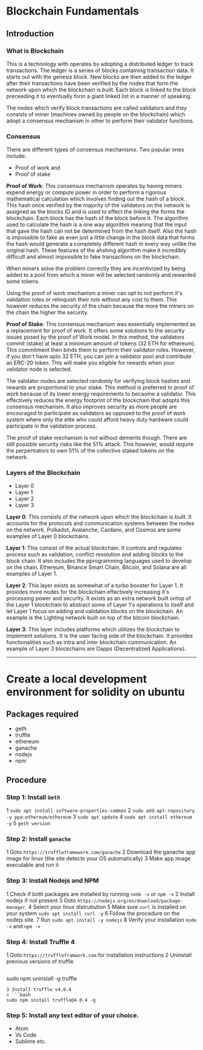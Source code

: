 # Blockchain Fundamentals

## Introduction
### What is Blockchain

This is a technology with operates by adopting a distributed ledger to track transactions. The ledger is a series of blocks containing transaction data. It starts out with the genesis block. New blocks are then added to the ledger after their transactions have been verified by the nodes that form the network upon which the blockchain is built. Each block is linked to the block preceeding it to eventually form a giant linked list in a manner of speaking.

The nodes which verify block transactions are called validators and they consists of miner (machines owned by people on the blockchain) which adopt a consensus mechanism in other to perform their validator functions.

### Consensus

There are different types of consensus mechanisms. Two popular ones include:
- Proof of work and 
- Proof of stake

**Proof of Work**:
This consensus mechanism operates by having miners expend energy or compute power in order to perform a rigorous mathematical calculation which involves finding out the hash of a block. This hash once verified by the majority of the validators on the network is assigned as the blocks ID and is used to effect the linking the forms the blockchain. Each block has the hash of the block before it. The algorithm used to calculate the hash is a one way algorithm meaning that the input that gave the hash can not be determined from the hash itself. Also the hash is impossible to fake as even just a little change in the block data that forms the hash would generate a completely different hash in every way unlike the original hash. These features of the ahshing algorithm make it incredibly difficult and almost impossible to fake transactions on the blockchain. 

When miners solve the problem correctly they are incentivized by being added to a pool from which a miner will be selected randomly and rewarded some tokens.

Using the proof of work mechanism a miner can opt to not perform it's validation roles or relinquish their role without any cost to them. This however reduces the security of the chain because the more the miners on the chain the higher the security.

**Proof of Stake**:
This consensus mechanism was essentially implemented as a replacement for proof of work. It offers some solutions to the security issues posed by the proof of Work model. In this method, the validators commit (stake) at least a minimum amount of tokens (32 ETH for ethereum). This commitment then binds them to perform their validator roles. However, if you don't have upto 32 ETH, you can join a validator pool and contribute an ERC-20 token. This will make you eligible for rewards when your validator node is selected.

The validator nodes are selected randomly for verifying block hashes and rewards are proportional to your stake. This method is preferred to proof of work because of its lower energy requirements to becaome a validator. This effectively reduces the energy footprint of the blockchain that adopts this consensus mechanism. It also improves security as more people are encouraged to participate as validators as opposed to the proof of work system where only the elite who could afford heavy duty hardware could participate in the validation process.

The proof of stake mechanism is not without demerits though. There are still possible security risks like the 51% attack. This however, would require the perpertrators to own 51% of the collective staked tokens on the network.

### Layers of the Blockchain
- Layer 0
- Layer 1
- Layer 2
- Layer 3

**Layer 0**:
This consists of the network upon which the blockchain is built. It accounts for the protocols and communication systems between the nodes on the network. Polkadot, Avalanche, Cardano, and Cosmos are some examples of Layer 0 blockchains.

**Layer 1**:
This consist of the actual blockchain. It controls and regulates process such as validation, conflict resolution and adding blocks to the block chain. It also includes the pprogramming languages used to develop on the chain. Ethereum, Binance Smart Chain, Bitcoin, and Solana are all examples of Layer 1.

**Layer 2**:
This layer exists as somewhat of a turbo booster for Layer 1. It provides more nodes for the blockchain effectively increasing it's processing power and security. It exists as an extra network built ontop of the Layer 1 blockchain to abstract some of Layer 1's operations to itself and let Layer 1 focus on adding and validation blocks on the blockchain. An example is the Lighting network built on top of the bitcoin blockchain.

**Layer 3**:
This layer includes platforms which utilizes the blockchain to implement solutions. It is the user facing side of the blockchain. It provides functionalities such as intra and inter blockchain communication. An example of Layer 3 blockchains are Dapps (Decentralized Applications).


<hr>


# Create a local development environment for solidity on ubuntu

## Packages required
- geth
- truffle
- ethereum
- ganache
- nodejs
- npm

## Procedure
### Step 1: Install `Geth`
1 `sudo apt install software-properties-common`
2 `sudo add-apt-repository -y ppa:ethereum/ethereum`
3 `sudo apt update`
4 `sudo apt install ethereum -y`
5 `geth version`

### Step 2: Install `ganache`
1 Goto `https://truffleframework.com/ganache`
2 Download the ganache app image for linux (the site detects your OS automatically)
3 Make app image executable and run it

### Step 3: Install Nodejs and NPM
1 Check if both packages are installed by running `node -v` or `npm -v`
2 Install nodejs if not present
3 Goto `https://nodejs.org/en/download/package-manager`.
4 Select your linux distrubution
5 Make sure `curl` is installed on your system `sudo apt install curl -y`
6 Follow the procedure on the nodejs site.
7 Run `sudo apt install -y nodejs`
8 Verify your installation `node -v` and `npm -v`


### Step 4: Install Truffle 4
1 Goto `https://truffleframwork.com` for installation instructions
2 Uninstall previous versions of truffle 
> ```bash
sudo npm uninstall -g truffle
```
3 Install truffle v4.0.4
> ```bash
sudo npm install truffle@4.0.4 -g
```

### Step 5: Install any text editor of your choice.
- Atom
- Vs Code
- Sublime etc.